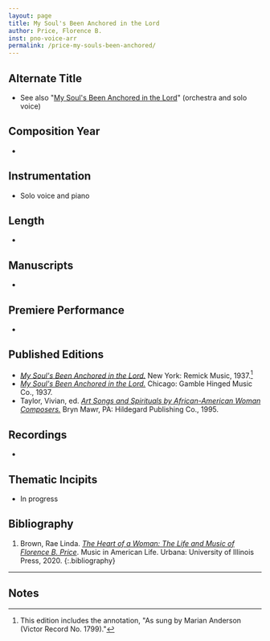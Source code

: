 ```yaml
---
layout: page
title: My Soul's Been Anchored in the Lord
author: Price, Florence B.
inst: pno-voice-arr
permalink: /price-my-souls-been-anchored/
---
```


## Alternate Title
- See also "[My Soul's Been Anchored in the Lord](/price-my-souls-been-anchored-orch/)" (orchestra and solo voice)

## Composition Year
- 

## Instrumentation
- Solo voice and piano

## Length
- 

## Manuscripts
- 

## Premiere Performance
- 

## Published Editions
- <a href="https://www.worldcat.org/title/83241985" target="_blank">*My Soul's Been Anchored in the Lord.*</a> New York: Remick Music, 1937.[^fn1]
- <a href="https://www.worldcat.org/title/22470542" target="_blank">*My Soul's Been Anchored in the Lord.*</a> Chicago: Gamble Hinged Music Co., 1937.
- Taylor, Vivian, ed. <a href="https://www.worldcat.org/title/680422390" target="_blank">*Art Songs and Spirituals by African-American Woman Composers.*</a> Bryn Mawr, PA: Hildegard Publishing Co., 1995.

## Recordings
- 

## Thematic Incipits
- In progress

## Bibliography
1. Brown, Rae Linda. <a href="https://www.worldcat.org/title/1122800180" target="_blank">*The Heart of a Woman: The Life and Music of Florence B. Price*</a>. Music in American Life. Urbana: University of Illinois Press, 2020.
{:.bibliography}

---

## Notes
[^fn1]: This edition includes the annotation, "As sung by Marian Anderson (Victor Record No. 1799)."
